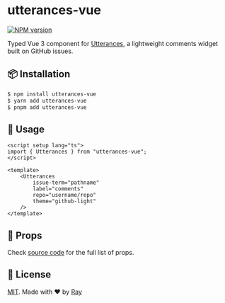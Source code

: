 # utterances-vue

[![NPM version](https://img.shields.io/npm/v/utterances-vue?color=a1b858&label=)](https://www.npmjs.com/package/utterances-vue)

Typed Vue 3 component for [Utterances](https://utteranc.es/), a lightweight comments widget built on GitHub issues.

## 📦 Installation

```bash
$ npm install utterances-vue
$ yarn add utterances-vue
$ pnpm add utterances-vue
```

## 🚀 Usage

```vue
<script setup lang="ts">
import { Utterances } from "utterances-vue";
</script>

<template>
	<Utterances
		issue-term="pathname"
		label="comments"
		repo="username/repo"
		theme="github-light"
	/>
</template>
```

## 📖 Props

Check [source code](./src/Utterances.vue) for the full list of props.

## 📝 License

[MIT](./LICENSE). Made with ❤️ by [Ray](https://github.com/so1ve)
